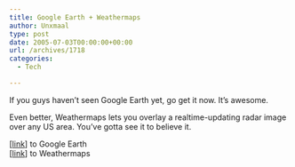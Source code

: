 ```yaml
---
title: Google Earth + Weathermaps
author: Unxmaal
type: post
date: 2005-07-03T00:00:00+00:00
url: /archives/1718
categories:
  - Tech

---
```

If you guys haven&#8217;t seen Google Earth yet, go get it now. It&#8217;s awesome. 

Even better, Weathermaps lets you overlay a realtime-updating radar image over any US area. You&#8217;ve gotta see it to believe it.

[[link][1]] to Google Earth  
[[link][2]] to Weathermaps

 [1]: http://earth.google.com
 [2]: http://www.myjavaserver.com/~weathermaps/weather/index.jsp